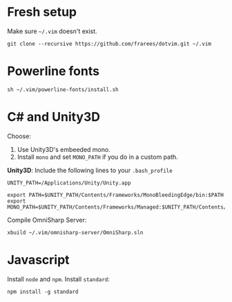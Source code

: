 # Fresh setup

Make sure `~/.vim` doesn't exist. 

```
git clone --recursive https://github.com/frarees/dotvim.git ~/.vim
```
# Powerline fonts

```
sh ~/.vim/powerline-fonts/install.sh
```

# C# and Unity3D

Choose:

1. Use Unity3D's embeeded mono. 
2. Install `mono` and set `MONO_PATH` if you do in a custom path. 

__Unity3D__: Include the following lines to your `.bash_profile`

```
UNITY_PATH=/Applications/Unity/Unity.app

export PATH=$UNITY_PATH/Contents/Frameworks/MonoBleedingEdge/bin:$PATH
export MONO_PATH=$UNITY_PATH/Contents/Frameworks/Managed:$UNITY_PATH/Contents/Frameworks/MonoBleedingEdge/lib/mono/4.5
```

Compile OmniSharp Server:

```
xbuild ~/.vim/omnisharp-server/OmniSharp.sln
```

# Javascript

Install `node` and `npm`. Install `standard`:

```
npm install -g standard
```

